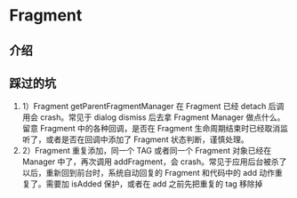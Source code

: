# Fragment
## 介绍
## 踩过的坑
  1. 1）Fragment getParentFragmentManager 在 Fragment 已经 detach 后调用会 crash。常见于 dialog dismiss 后去拿 Fragment Manager 做点什么。留意 Fragment 中的各种回调，是否在 Fragment 生命周期结束时已经取消监听了，或者是否在回调中添加了 Fragment 状态判断，谨慎处理。
  2. 2）Fragment 重复添加，同一个 TAG 或者同一个 Fragment 对象已经在 Manager 中了，再次调用 addFragment，会 crash。常见于应用后台被杀了以后，重新回到前台时，系统自动回复的 Fragment 和代码中的 add 动作重复了。需要加 isAdded 保护，或者在 add 之前先把重复的 tag 移除掉